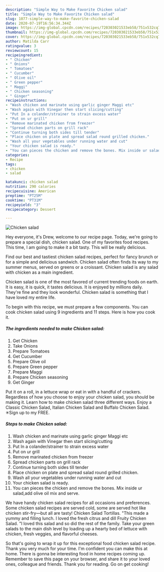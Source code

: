 ```yaml
---
description: "Simple Way to Make Favorite Chicken salad"
title: "Simple Way to Make Favorite Chicken salad"
slug: 1077-simple-way-to-make-favorite-chicken-salad
date: 2020-07-19T16:56:34.344Z
image: https://img-global.cpcdn.com/recipes/720303021533eb58/751x532cq70/chicken-salad-recipe-main-photo.jpg
thumbnail: https://img-global.cpcdn.com/recipes/720303021533eb58/751x532cq70/chicken-salad-recipe-main-photo.jpg
cover: https://img-global.cpcdn.com/recipes/720303021533eb58/751x532cq70/chicken-salad-recipe-main-photo.jpg
author: Matilda Carr
ratingvalue: 3
reviewcount: 15
recipeingredient:
- " Chicken"
- " Onions"
- " Tomatoes"
- " Cucumber"
- " Olive oil"
- " Green pepper"
- " Maggi"
- " Chicken seasoning"
- " Ginger"
recipeinstructions:
- "Wash chicken and marinate using garlic ginger Maggi etc"
- "Wash again with Vinegar then start slicing/cutting"
- "Put In a colander/strainer to strain excess water"
- "Put on ur grill"
- "Remove marinated chicken from freezer"
- "Spread chicken parts on grill rack"
- "Continue turning both sides till tender"
- "Place chicken on plate and spread salad round grilled chicken."
- "Wash all your vegetables under running water and cut"
- "Your chicken salad is ready."
- "You can pieces the chicken and remove the bones. Mix inside ur salad,add olive oil mix and serve."
categories:
- Recipe
tags:
- chicken
- salad

katakunci: chicken salad 
nutrition: 290 calories
recipecuisine: American
preptime: "PT25M"
cooktime: "PT31M"
recipeyield: "3"
recipecategory: Dessert

---
```



![Chicken salad](https://img-global.cpcdn.com/recipes/720303021533eb58/751x532cq70/chicken-salad-recipe-main-photo.jpg)

Hey everyone, it's Drew, welcome to our recipe page. Today, we're going to prepare a special dish, chicken salad. One of my favorites food recipes. This time, I am going to make it a bit tasty. This will be really delicious.

Find our best and tastiest chicken salad recipes, perfect for fancy brunch or for a simple and delicious sandwich. Chicken salad often finds its way to my summer menus, served on greens or a croissant. Chicken salad is any salad with chicken as a main ingredient.

Chicken salad is one of the most favored of current trending foods on earth. It is easy, it is quick, it tastes delicious. It is enjoyed by millions daily. They're fine and they look wonderful. Chicken salad is something that I have loved my entire life.


To begin with this recipe, we must prepare a few components. You can cook chicken salad using 9 ingredients and 11 steps. Here is how you cook it.

<!--inarticleads1-->

##### The ingredients needed to make Chicken salad:

1. Get  Chicken
1. Take  Onions
1. Prepare  Tomatoes
1. Get  Cucumber
1. Prepare  Olive oil
1. Prepare  Green pepper
1. Prepare  Maggi
1. Prepare  Chicken seasoning
1. Get  Ginger


Put it on a roll, in a lettuce wrap or eat in with a handful of crackers. Regardless of how you choose to enjoy your chicken salad, you should be making it. Learn how to make chicken salad three different ways. Enjoy a Classic Chicken Salad, Italian Chicken Salad and Buffalo Chicken Salad. ✳︎Sign up to my FREE. 

<!--inarticleads2-->

##### Steps to make Chicken salad:

1. Wash chicken and marinate using garlic ginger Maggi etc
1. Wash again with Vinegar then start slicing/cutting
1. Put In a colander/strainer to strain excess water
1. Put on ur grill
1. Remove marinated chicken from freezer
1. Spread chicken parts on grill rack
1. Continue turning both sides till tender
1. Place chicken on plate and spread salad round grilled chicken.
1. Wash all your vegetables under running water and cut
1. Your chicken salad is ready.
1. You can pieces the chicken and remove the bones. Mix inside ur salad,add olive oil mix and serve.


We have handy chicken salad recipes for all occasions and preferences. Some chicken salad recipes are served cold, some are served hot like chicken stir-fry—but all are tasty! Chicken Salad Tortillas. &#34;This made a yummy and filling lunch. I loved the fresh citrus and dill Fruity Chicken Salad. &#34;I loved this salad and so did the rest of the family. Take your green salads to the main dish level by loading up a hearty bed of lettuce with chicken, fresh veggies, and flavorful cheeses. 

So that's going to wrap it up for this exceptional food chicken salad recipe. Thank you very much for your time. I'm confident you can make this at home. There is gonna be interesting food in home recipes coming up. Remember to save this page on your browser, and share it to your loved ones, colleague and friends. Thank you for reading. Go on get cooking!
